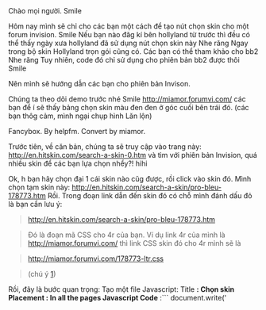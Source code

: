 Chào mọi người. Smile

Hôm nay mình sẽ chỉ cho các bạn một cách để tạo nút chọn skin cho một forum invision. Smile
Nếu bạn nào đăg kí bên hollyland từ trước thì đều có thể thấy ngày xưa hollyland đã sử dụng nút chọn skin này Nhe răng
Ngay trong bộ skin Hollyland trọn gói cũng có. Các bạn có thể tham khảo cho bb2 Nhe răng
Tuy nhiên, code đó chỉ sử dụng cho phiên bản bb2 được thôi Smile

Nên mình sẽ hướng dẫn các bạn cho phiên bản Invison.

Chúng ta theo dõi demo trước nhé Smile http://miamor.forumvi.com/
các bạn để í sẽ thấy bảng chọn skin màu đen đen ở góc cuối bên trái đó. (các bạn thôg cảm, mình ngại chụp hình Lăn lộn)

Fancybox.
By helpfm.
Convert by miamor.

Trước tiên, về căn bản, chúng ta sẽ truy cập vào trang này: http://en.hitskin.com/search-a-skin-0.htm và tìm với phiên bản Invision, quá nhiều skin để các bạn lựa chọn nhểy?! hihi

Ok, h bạn hãy chọn đại 1 cái skin nào cũg được, rồi click vào skin đó.
Mình chọn tạm skin này: http://en.hitskin.com/search-a-skin/pro-bleu-178773.htm
Rồi. Trong đoạn link dẫn đến skin đó có chỗ mình đánh dấu đỏ là bạn cần lưu ý:

> http://en.hitskin.com/search-a-skin/pro-bleu-178773.htm

> Đó là đoạn mã CSS cho 4r của bạn. Ví dụ link 4r của mình là http://miamor.forumvi.com/ thì link CSS skin đó cho 4r mình sẽ là

> http://miamor.forumvi.com/178773-ltr.css

> (chú ý [1](1.md))



Rồi, đây là bước quan trọng: Tạo một file Javascript:
Title **: Chọn skin
Placement : In all the pages
Javascript Code** :```
document.write('<style>body {margin-top:50px !important;} select {color: #fff !important; background-color: #000 !important;} option {font-family: verdana; font-size: 10px; color: white;} option.sl {color: #fff !important; background-color: #000;} SELECT{ font-family: verdana; font-size: 10px; color: white; 

Unknown end tag for &lt;/style&gt;

');
document.write('<div style="position: fixed; width: 150px; height: 38px; z-index: 1; left: 5px; bottom: 10px" id="skinselector"><form><select onchange="changeskin(this.options[this.selectedIndex].value); window.location.reload();"><option class="sl">Selet your skin

Unknown end tag for &lt;/option&gt;

<option class="sl" value="Defaul"> Default 

Unknown end tag for &lt;/option&gt;

<option class="sl" value="Black"> Theme 1 name

Unknown end tag for &lt;/option&gt;

<option class="sl" value="Purple"> Theme 2 name

Unknown end tag for &lt;/option&gt;

<option class="sl" value="Yellow"> Theme 3 name

Unknown end tag for &lt;/option&gt;



Unknown end tag for &lt;/select&gt;



Unknown end tag for &lt;/form&gt;



Unknown end tag for &lt;/div&gt;

');
var scheme = getCookie('template1');
if (scheme == 'Defaul') {
document.write('<LINK REL="stylesheet" TYPE="text/css" HREF=" *DEFAULT THEME REMOVE THIS* http://link4rbạn/77-ltr.css">');
} else if (scheme == 'Black') {
document.write('<LINK REL="stylesheet" TYPE="text/css" HREF="http://miamor.forumvi.com/178773-ltr.css">');
} else if (scheme == 'Purple') {
document.write('<LINK REL="stylesheet" TYPE="text/css" HREF="http://miamor.forumvi.com/153102-ltr.css">');
} else if (scheme == 'Yellow') {
document.write('<LINK REL="stylesheet" TYPE="text/css" HREF="http://miamor.forumvi.com/153152-ltr.css">');;
}

function changeskin(change) {
var scheme = change;
var name = 'template1';
var pathname = location.pathname;
var myDomain = pathname.substring(0,pathname.lastIndexOf('/')) +'/';
var ExpDate = new Date ();
ExpDate.setTime(ExpDate.getTime() + (180 * 24 * 3600 * 1000));
setCookie(name,scheme,ExpDate,myDomain);
}
function getCookie(name){
var cname = name + "=";
var dc = document.cookie;
if (dc.length > 0) {
begin = dc.indexOf(cname);
if (begin != -1) {
begin += cname.length;
end = dc.indexOf(";", begin);
if (end == -1) end = dc.length;
return unescape(dc.substring(begin, end));
}
}
return null;
}

function setCookie(name, value, expires, path, domain, secure) {
document.cookie = name + "=" + escape(value) +
((expires == null) ? "" : "; expires=" + expires.toGMTString()) +
((path == null) ? "" : "; path=" + path) +
((domain == null) ? "" : "; domain=" + domain) +
((secure == null) ? "" : "; secure");
}```


Ok. Giờ bạn tìm trong đoạn CSS trên những từ khóa sau:

> Theme 1 name thay thành tên skin 1.
> Theme 2 name thay thành tên skin 2.
> Theme 3 name thay thành tên skin 3.
> http://link4rbạn thay thành địa chỉ link 4r bạn.
> http://miamor.forumvi.com/178773-ltr.css, http://miamor.forumvi.com/153102-ltr.css, http://miamor.forumvi.com/153152-ltr.css thay thành link CSS của skin mà bạn muốn cho 4r bạn. (ở đây có 3 skin nhé :P) (Vui lòng xem lại chú ý [1](1.md))



> Hướng dẫn thêm:

> Các chỗ link CSS như http://miamor.forumvi.com/178773-ltr.css, các bạn cũg có thể đi viewsource 4r khác và thay link vào đó. Ví dụ 4r này là http://invision.forum.st/ thì các bạn Ctrl+U sau đó Ctrl+F tìm với từ khóa

```

<link rel="stylesheet" href="
```
> sau đó bấm vào link css đó, copy đoạn URL css đó rồi nhét vào js kia :P
> Thế là xong Smile



Chú ý nho nhỏ: Chỉ chạy được những CSS của các skin Invision thôi các bồ nhé :P Cho CSS pun hay bb2 bb3 vào là nó nhả ra đấy Lăn lộn

Okê. Thế là xog rồi.... Hay thì bấm vote + nào các bạn :P